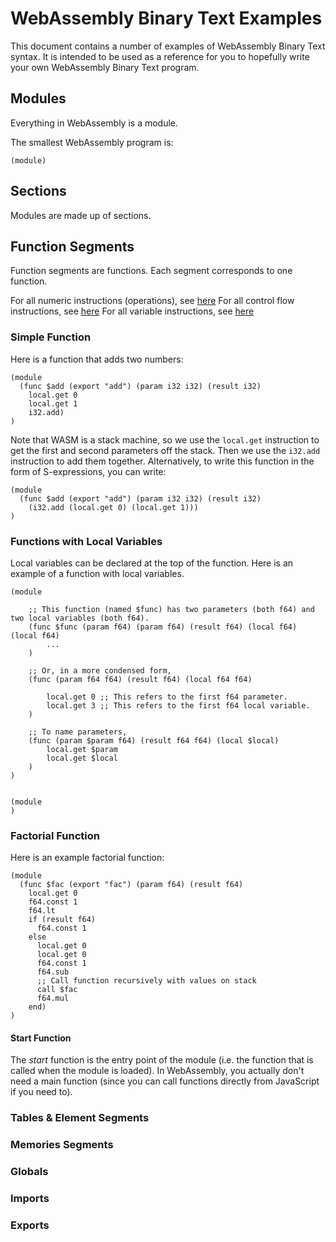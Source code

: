 # WebAssembly Binary Text Examples

This document contains a number of examples of WebAssembly Binary Text syntax. It is intended to be used as a reference for you to hopefully write your own WebAssembly Binary Text program.

## Modules

Everything in WebAssembly is a module.

The smallest WebAssembly program is:

```webassembly
(module)
```

## Sections

Modules are made up of sections.

## Function Segments

Function segments are functions. Each segment corresponds to one function.

For all numeric instructions (operations), see [here](https://developer.mozilla.org/en-US/docs/WebAssembly/Reference/Numeric)
For all control flow instructions, see [here](https://developer.mozilla.org/en-US/docs/WebAssembly/Reference/Control_flow)
For all variable instructions, see [here](https://developer.mozilla.org/en-US/docs/WebAssembly/Reference/Variables)

### Simple Function
Here is a function that adds two numbers:
```webassembly
(module
  (func $add (export "add") (param i32 i32) (result i32)
    local.get 0
    local.get 1
    i32.add)
)
```

Note that WASM is a stack machine, so we use the `local.get` instruction to get the first and second parameters off the stack. Then we use the `i32.add` instruction to add them together. Alternatively, to write this function in the form of S-expressions, you can write:

```webassembly
(module
  (func $add (export "add") (param i32 i32) (result i32)
    (i32.add (local.get 0) (local.get 1)))
)
```


### Functions with Local Variables
Local variables can be declared at the top of the function. Here is an example of a function with local variables.

```webassembly
(module

    ;; This function (named $func) has two parameters (both f64) and two local variables (both f64).
    (func $func (param f64) (param f64) (result f64) (local f64) (local f64)
        ...
    )

    ;; Or, in a more condensed form,
    (func (param f64 f64) (result f64) (local f64 f64)
        
        local.get 0 ;; This refers to the first f64 parameter.
        local.get 3 ;; This refers to the first f64 local variable.
    )

    ;; To name parameters,
    (func (param $param f64) (result f64 f64) (local $local)
        local.get $param
        local.get $local
    )
)


(module
)
```

### Factorial Function

Here is an example factorial function:
```webassembly
(module
  (func $fac (export "fac") (param f64) (result f64)
    local.get 0
    f64.const 1
    f64.lt
    if (result f64)
      f64.const 1
    else
      local.get 0
      local.get 0
      f64.const 1
      f64.sub
      ;; Call function recursively with values on stack
      call $fac
      f64.mul
    end)
)
```

#### Start Function

The *start* function is the entry point of the module (i.e. the function that is called when the module is loaded). In WebAssembly, you actually don't need a main function (since you can call functions directly from JavaScript if you need to).


### Tables & Element Segments
### Memories Segments
### Globals
### Imports
### Exports


